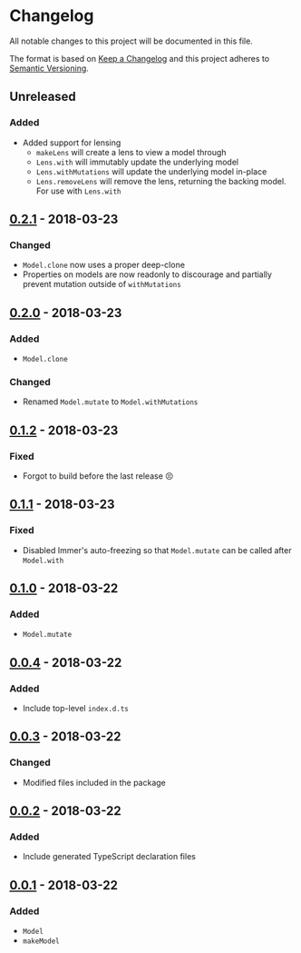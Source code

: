 # Changelog

All notable changes to this project will be documented in this file.

The format is based on [Keep a Changelog](http://keepachangelog.com/en/1.0.0/)
and this project adheres to [Semantic Versioning](http://semver.org/spec/v2.0.0.html).

## Unreleased

### Added

* Added support for lensing
  * `makeLens` will create a lens to view a model through
  * `Lens.with` will immutably update the underlying model
  * `Lens.withMutations` will update the underlying model in-place
  * `Lens.removeLens` will remove the lens, returning the backing model. For use with `Lens.with`

## [0.2.1] - 2018-03-23

### Changed

* `Model.clone` now uses a proper deep-clone
* Properties on models are now readonly to discourage and partially prevent mutation outside of `withMutations`

## [0.2.0] - 2018-03-23

### Added

* `Model.clone`

### Changed

* Renamed `Model.mutate` to `Model.withMutations`

## [0.1.2] - 2018-03-23

### Fixed

* Forgot to build before the last release :persevere:

## [0.1.1] - 2018-03-23

### Fixed

* Disabled Immer's auto-freezing so that `Model.mutate` can be called after `Model.with`

## [0.1.0] - 2018-03-22

### Added

* `Model.mutate`

## [0.0.4] - 2018-03-22

### Added

* Include top-level `index.d.ts`

## [0.0.3] - 2018-03-22

### Changed

* Modified files included in the package

## [0.0.2] - 2018-03-22

### Added

* Include generated TypeScript declaration files

## [0.0.1] - 2018-03-22

### Added

* `Model`
* `makeModel`

[unreleased]: https://github.com/maxdeviant/figurine/compare/v0.2.1...HEAD
[0.2.1]: https://github.com/maxdeviant/figurine/compare/v0.2.0...v0.2.1
[0.2.0]: https://github.com/maxdeviant/figurine/compare/v0.1.2...v0.2.0
[0.1.2]: https://github.com/maxdeviant/figurine/compare/v0.1.1...v0.1.2
[0.1.1]: https://github.com/maxdeviant/figurine/compare/v0.1.0...v0.1.1
[0.1.0]: https://github.com/maxdeviant/figurine/compare/v0.0.4...v0.1.0
[0.0.4]: https://github.com/maxdeviant/figurine/compare/v0.0.3...v0.0.4
[0.0.3]: https://github.com/maxdeviant/figurine/compare/v0.0.2...v0.0.3
[0.0.2]: https://github.com/maxdeviant/figurine/compare/v0.0.1...v0.0.2
[0.0.1]: https://github.com/maxdeviant/figurine/compare/166f623...v0.0.1
